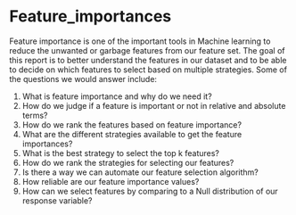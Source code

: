 # Feature_importances
Feature importance is one of the important tools in Machine learning to reduce the unwanted or garbage features from our feature set. 
The goal of this report is to better understand the features in our dataset and to be able to decide on which features to select based on multiple strategies. Some of the questions we would answer include:
1. What is feature importance and why do we need it?
2. How do we judge if a feature is important or not in relative and absolute terms?
3. How do we rank the features based on feature importance?
4. What are the different strategies available to get the feature importances?
5. What is the best strategy to select the top k features?
6. How do we rank the strategies for selecting our features?
7. Is there a way we can automate our feature selection algorithm?
8. How reliable are our feature importance values?
9. How can we select features by comparing to a Null distribution of our response variable?
